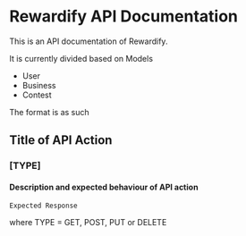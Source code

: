 # Rewardify API Documentation

This is an API documentation of Rewardify.

It is currently divided based on Models
- User
- Business
- Contest

The format is as such

## Title of API Action
### [TYPE] <API end point>
#### Description and expected behaviour of API action
`Expected Response`

where TYPE = GET, POST, PUT or DELETE